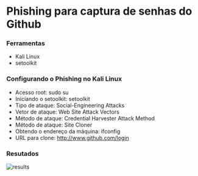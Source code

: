 # Phishing para captura de senhas do Github
### Ferramentas
- Kali Linux
- setoolkit
### Configurando o Phishing no Kali Linux
- Acesso root: sudo su
- Iniciando o setoolkit: setoolkit
- Tipo de ataque: Social-Engineering Attacks
- Vetor de ataque: Web Site Attack Vectors
- Método de ataque: Credential Harvester Attack Method 
- Método de ataque: Site Cloner
- Obtendo o endereço da máquina: ifconfig
- URL para clone: http://www.github.com/login
### Resutados
![results](https://github.com/user-attachments/assets/bc49b5bb-e759-4adf-bf18-49589ebc40ba)
